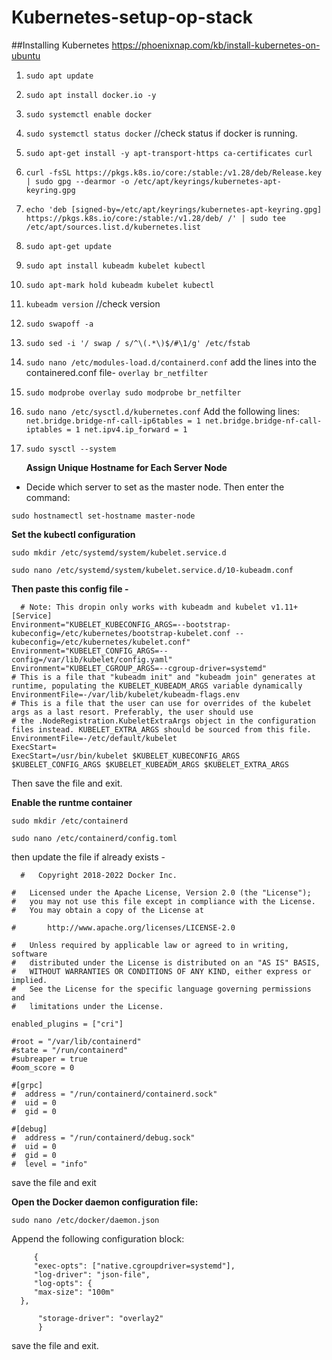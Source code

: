 # Kubernetes-setup-op-stack


##Installing Kubernetes
https://phoenixnap.com/kb/install-kubernetes-on-ubuntu

1. `sudo apt update`
2. `sudo apt install docker.io -y`
3. `sudo systemctl enable docker`
4. `sudo systemctl status docker` //check status if docker is running.
5. `sudo apt-get install -y apt-transport-https ca-certificates curl`
6. `curl -fsSL https://pkgs.k8s.io/core:/stable:/v1.28/deb/Release.key | sudo gpg --dearmor -o /etc/apt/keyrings/kubernetes-apt-keyring.gpg`
7. `echo 'deb [signed-by=/etc/apt/keyrings/kubernetes-apt-keyring.gpg] https://pkgs.k8s.io/core:/stable:/v1.28/deb/ /' | sudo tee /etc/apt/sources.list.d/kubernetes.list`
8. `sudo apt-get update`
9. `sudo apt install kubeadm kubelet kubectl`
10. `sudo apt-mark hold kubeadm kubelet kubectl`
11. `kubeadm version` //check version
12. `sudo swapoff -a`
13. `sudo sed -i '/ swap / s/^\(.*\)$/#\1/g' /etc/fstab`
14. `sudo nano /etc/modules-load.d/containerd.conf`
      add the lines into the containered.conf file-
      `overlay
      br_netfilter`
15. `sudo modprobe overlay
    sudo modprobe br_netfilter`

16. `sudo nano /etc/sysctl.d/kubernetes.conf`
     Add the following lines:
    `net.bridge.bridge-nf-call-ip6tables = 1
     net.bridge.bridge-nf-call-iptables = 1
     net.ipv4.ip_forward = 1`
17. `sudo sysctl --system`


    **Assign Unique Hostname for Each Server Node**
- Decide which server to set as the master node. Then enter the command:

`sudo hostnamectl set-hostname master-node`

**Set the kubectl configuration**

`sudo mkdir /etc/systemd/system/kubelet.service.d`

`sudo nano /etc/systemd/system/kubelet.service.d/10-kubeadm.conf`

**Then paste this config file -**
```
  # Note: This dropin only works with kubeadm and kubelet v1.11+
[Service]
Environment="KUBELET_KUBECONFIG_ARGS=--bootstrap-kubeconfig=/etc/kubernetes/bootstrap-kubelet.conf --kubeconfig=/etc/kubernetes/kubelet.conf"
Environment="KUBELET_CONFIG_ARGS=--config=/var/lib/kubelet/config.yaml"
Environment="KUBELET_CGROUP_ARGS=--cgroup-driver=systemd"
# This is a file that "kubeadm init" and "kubeadm join" generates at runtime, populating the KUBELET_KUBEADM_ARGS variable dynamically
EnvironmentFile=-/var/lib/kubelet/kubeadm-flags.env
# This is a file that the user can use for overrides of the kubelet args as a last resort. Preferably, the user should use
# the .NodeRegistration.KubeletExtraArgs object in the configuration files instead. KUBELET_EXTRA_ARGS should be sourced from this file.
EnvironmentFile=-/etc/default/kubelet
ExecStart=
ExecStart=/usr/bin/kubelet $KUBELET_KUBECONFIG_ARGS $KUBELET_CONFIG_ARGS $KUBELET_KUBEADM_ARGS $KUBELET_EXTRA_ARGS
```

Then save the file and exit.

**Enable the runtme container**

`sudo mkdir /etc/containerd`

`sudo nano /etc/containerd/config.toml`

then update the file if already exists -

```
  #   Copyright 2018-2022 Docker Inc.

#   Licensed under the Apache License, Version 2.0 (the "License");
#   you may not use this file except in compliance with the License.
#   You may obtain a copy of the License at

#       http://www.apache.org/licenses/LICENSE-2.0

#   Unless required by applicable law or agreed to in writing, software
#   distributed under the License is distributed on an "AS IS" BASIS,
#   WITHOUT WARRANTIES OR CONDITIONS OF ANY KIND, either express or implied.
#   See the License for the specific language governing permissions and
#   limitations under the License.

enabled_plugins = ["cri"]

#root = "/var/lib/containerd"
#state = "/run/containerd"
#subreaper = true
#oom_score = 0

#[grpc]
#  address = "/run/containerd/containerd.sock"
#  uid = 0
#  gid = 0

#[debug]
#  address = "/run/containerd/debug.sock"
#  uid = 0
#  gid = 0
#  level = "info"
```

save the file and exit

**Open the Docker daemon configuration file:**

`sudo nano /etc/docker/daemon.json`

 Append the following configuration block:

 ```
      {
      "exec-opts": ["native.cgroupdriver=systemd"],
      "log-driver": "json-file",
      "log-opts": {
      "max-size": "100m"
   },

       "storage-driver": "overlay2"
       }
```

save the file and exit.


  
